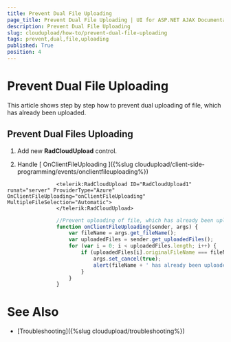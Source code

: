 ```yaml
---
title: Prevent Dual File Uploading
page_title: Prevent Dual File Uploading | UI for ASP.NET AJAX Documentation
description: Prevent Dual File Uploading
slug: cloudupload/how-to/prevent-dual-file-uploading
tags: prevent,dual,file,uploading
published: True
position: 4
---
```


# Prevent Dual File Uploading



This article shows step by step how to prevent dual uploading of file, which has already been uploaded.

## Prevent Dual Files Uploading

1. Add new __RadCloudUpload__ control.

1. Handle [ OnClientFileUploading ]({%slug cloudupload/client-side-programming/events/onclientfileuploading%})



````ASPNET
	            <telerik:RadCloudUpload ID="RadCloudUpload1" runat="server" ProviderType="Azure" OnClientFileUploading="onClientFileUploading" MultipleFileSelection="Automatic">
	            </telerik:RadCloudUpload>
````
````JavaScript
	            //Prevent uploading of file, which has already been uploaded.
	            function onClientFileUploading(sender, args) {
	                var fileName = args.get_fileName();
	                var uploadedFiles = sender.get_uploadedFiles();
	                for (var i = 0; i < uploadedFiles.length; i++) {
	                    if (uploadedFiles[i].originalFileName === fileName) {
	                        args.set_cancel(true);
	                        alert(fileName + ' has already been uploaded.');
	                    }
	                }
	            }
````


# See Also

 * [Troubleshooting]({%slug cloudupload/troubleshooting%})
